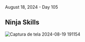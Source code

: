 August 18, 2024 - Day 105<br>

<h2>Ninja Skills</h2>

![Captura de tela 2024-08-19 191154](https://github.com/user-attachments/assets/03ea4c76-3437-4979-a777-29aeb9341fe8)
